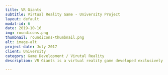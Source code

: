 ```yaml
---
title: VR Giants
subtitle: Virtual Reality Game - University Project
layout: default
modal-id: 6
date: 2019-10-16
img: roundicons.png
thumbnail: roundicons-thumbnail.png
alt: image-alt
project-date: July 2017
client: University
category: Game Development / Virutal Reality
description: VR Giants is a virtual reality game developed exclusively for HTC Vive using the Unity SteamVR plugin. The game falls into the genre Tower Defense. With the help of the Vive Controllers the player can move around the world, place new towers and enter already placed towers. You can use offensive abilities on towers to prevent enemy waves from reaching your base.

---
```

